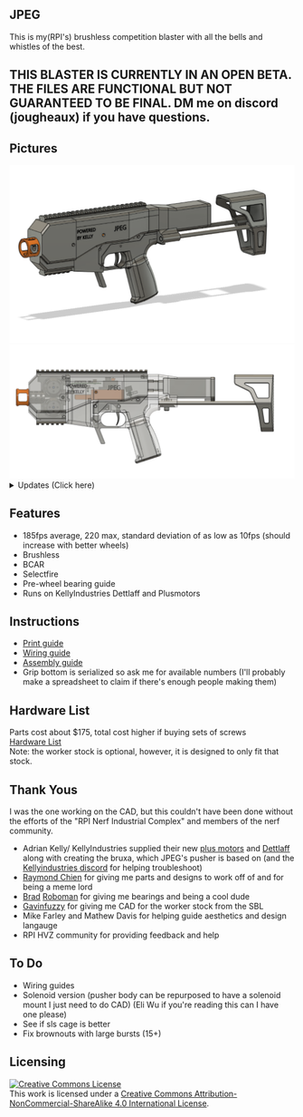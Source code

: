 ## JPEG
This is my(RPI's) brushless competition blaster with all the bells and whistles of the best.

## THIS BLASTER IS CURRENTLY IN AN OPEN BETA. THE FILES ARE FUNCTIONAL BUT NOT GUARANTEED TO BE FINAL.  DM me on discord (jougheaux) if you have questions.

## Pictures
<img src="JPEG.png">
<img src="JPEGClear.png">

<details>
<summary>Updates (Click here)</summary>

 --------------------------------------
 - Stock Base & Battery Tray changed to have easier access to the battery
 - Lower changed to allow battery in grip and better printing
 - Grip bottom changed to allow battery in grip
 - Mag retention changed to have less slop
 - Magwell changed to no longer hold the selector switch
 - Pusher Body changed to hold the selector switch
 - Motor Housing changed for better wire routing
 - Wheels changed for smaller geometry
 - Cage became Cage Body and Cage Inner to allow for better printing
 - Muzzle is now threaded
 - Shroud has a slightly smaller opening in front
 - Added files for serialized grips and parametric cages/bcars
 --------------------------------------
 - adjusted heat set insert tolerance
 - uploaded wiring diagram (https://docs.google.com/document/d/1IgKOaXz1Wq1czSlrQZNBrS4rJvw-7m4BnzTXSQHMin8/edit)
--------------------------------------
- selectfire pictograph on magwell
- assembly guide added here (https://docs.google.com/document/d/1t8XXDXZycTl_3nRU9CUnI02HiXrD-tiSQikEmLgy0f4/edit)
--------------------------------------
- minor tweaks to: pusher body, wedge, stock base, stock mech plate, muzzle, shroud
- firmware now allows for 100, 130, and 200 fps options from the selector switch on boot up
- build guide coming soon
--------------------------------------
- v0.2 greatly reduces support material needed to print this blaster, v0.1.1 files are there for people who started printing
- Firmware is more reliable
- Print guide outlined on the second page of BOM (https://docs.google.com/spreadsheets/d/1kkiYsIlRcB7tAiH2ZU5NDMiAzAqcHJNqWwJKifN7Q3Q/edit#gid=0  )

</details>

## Features

- 185fps average, 220 max, standard deviation of as low as 10fps (should increase with better wheels)
- Brushless
- BCAR
- Selectfire
- Pre-wheel bearing guide
- Runs on KellyIndustries Dettlaff and Plusmotors

## Instructions
- [Print guide](https://docs.google.com/spreadsheets/d/1kkiYsIlRcB7tAiH2ZU5NDMiAzAqcHJNqWwJKifN7Q3Q/edit#gid=258203420)
- [Wiring guide](https://docs.google.com/document/d/1IgKOaXz1Wq1czSlrQZNBrS4rJvw-7m4BnzTXSQHMin8/edit)
- [Assembly guide](https://docs.google.com/document/d/1t8XXDXZycTl_3nRU9CUnI02HiXrD-tiSQikEmLgy0f4/edit)
- Grip bottom is serialized so ask me for available numbers (I'll probably make a spreadsheet to claim if there's enough people making them)  

## Hardware List  
Parts cost about $175, total cost higher if buying sets of screws  
[Hardware List](https://docs.google.com/spreadsheets/d/1kkiYsIlRcB7tAiH2ZU5NDMiAzAqcHJNqWwJKifN7Q3Q/edit#gid=0)  
Note: the worker stock is optional, however,  it is designed to only fit that stock.

## Thank Yous
I was the one working on the CAD, but this couldn't have been done without the efforts of the "RPI Nerf Industrial Complex" and members of the nerf community.
- Adrian Kelly/ KellyIndustries supplied their new [plus motors](https://kellyindustries.us/collections/flywheel-parts/products/plus-motor-brushless) and [Dettlaff](https://kellyindustries.us/collections/flywheel-parts/products/dettlaff-brushless-blaster-controller) along with creating the bruxa, which JPEG's pusher is based on (and the [Kellyindustries discord](https://discord.gg/gnhjt6QDAX) for helping troubleshoot)
- [Raymond Chien](https://www.linkedin.com/in/raymond-chien-1a0341229?original_referer=https%3A%2F%2Fwww.google.com%2F) for giving me parts and designs to work off of and for being a meme lord
- [Brad](https://thefactoryamsterdam.com/) [Roboman](https://roboman.net/) for giving me  bearings and being a cool dude
- [Gavinfuzzy](https://www.etsy.com/shop/GavinfuzzyCustoms) for giving me CAD for the worker stock from the SBL
- Mike Farley and Mathew Davis for helping guide aesthetics and design langauge
- RPI HVZ community for providing feedback and help

## To Do
- Wiring guides
- Solenoid version (pusher body can be repurposed to have a solenoid mount I just need to do CAD) (Eli Wu if you're reading this can I have one please)
- See if sls cage is better
- Fix brownouts with large bursts (15+)


## Licensing
<a rel="license" href="http://creativecommons.org/licenses/by-nc-sa/4.0/"><img alt="Creative Commons License" style="border-width:0" src="https://i.creativecommons.org/l/by-nc-sa/4.0/88x31.png" /></a><br />This work is licensed under a <a rel="license" href="http://creativecommons.org/licenses/by-nc-sa/4.0/">Creative Commons Attribution-NonCommercial-ShareAlike 4.0 International License</a>.

